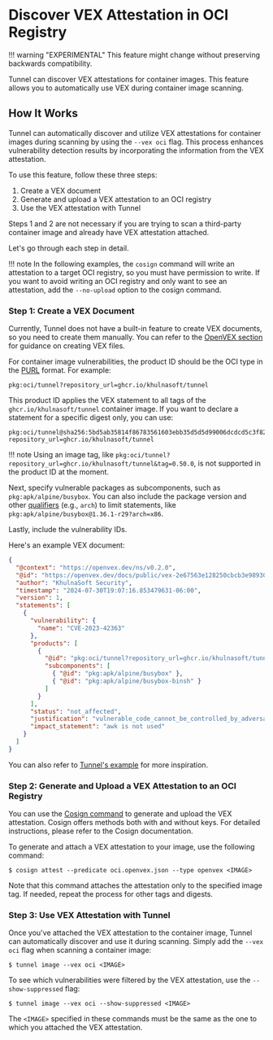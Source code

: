 # Discover VEX Attestation in OCI Registry

!!! warning "EXPERIMENTAL"
This feature might change without preserving backwards compatibility.

Tunnel can discover VEX attestations for container images.
This feature allows you to automatically use VEX during container image scanning.

## How It Works

Tunnel can automatically discover and utilize VEX attestations for container images during scanning by using the `--vex oci` flag.
This process enhances vulnerability detection results by incorporating the information from the VEX attestation.

To use this feature, follow these three steps:

1. Create a VEX document
2. Generate and upload a VEX attestation to an OCI registry
3. Use the VEX attestation with Tunnel

Steps 1 and 2 are not necessary if you are trying to scan a third-party container image and already have VEX attestation attached.

Let's go through each step in detail.

!!! note
In the following examples, the `cosign` command will write an attestation to a target OCI registry, so you must have permission to write.
If you want to avoid writing an OCI registry and only want to see an attestation, add the `--no-upload` option to the cosign command.

### Step 1: Create a VEX Document

Currently, Tunnel does not have a built-in feature to create VEX documents, so you need to create them manually.
You can refer to the [OpenVEX section](./file.md#openvex) for guidance on creating VEX files.

For container image vulnerabilities, the product ID should be the OCI type in the [PURL][purl] format.
For example:

```
pkg:oci/tunnel?repository_url=ghcr.io/khulnasoft/tunnel
```

This product ID applies the VEX statement to all tags of the `ghcr.io/khulnasoft/tunnel` container image.
If you want to declare a statement for a specific digest only, you can use:

```
pkg:oci/tunnel@sha256:5bd5ab35814f86783561603ebb35d5d5d99006dcdcd5c3f828ea1afb4c12d159?repository_url=ghcr.io/khulnasoft/tunnel
```

!!! note
Using an image tag, like `pkg:oci/tunnel?repository_url=ghcr.io/khulnasoft/tunnel&tag=0.50.0`, is not supported in the product ID at the moment.

Next, specify vulnerable packages as subcomponents, such as `pkg:apk/alpine/busybox`.
You can also include the package version and other [qualifiers][qualifiers] (e.g., `arch`) to limit statements, like `pkg:apk/alpine/busybox@1.36.1-r29?arch=x86`.

Lastly, include the vulnerability IDs.

Here's an example VEX document:

```json
{
  "@context": "https://openvex.dev/ns/v0.2.0",
  "@id": "https://openvex.dev/docs/public/vex-2e67563e128250cbcb3e98930df948dd053e43271d70dc50cfa22d57e03fe96f",
  "author": "KhulnaSoft Security",
  "timestamp": "2024-07-30T19:07:16.853479631-06:00",
  "version": 1,
  "statements": [
    {
      "vulnerability": {
        "name": "CVE-2023-42363"
      },
      "products": [
        {
          "@id": "pkg:oci/tunnel?repository_url=ghcr.io/khulnasoft/tunnel",
          "subcomponents": [
            { "@id": "pkg:apk/alpine/busybox" },
            { "@id": "pkg:apk/alpine/busybox-binsh" }
          ]
        }
      ],
      "status": "not_affected",
      "justification": "vulnerable_code_cannot_be_controlled_by_adversary",
      "impact_statement": "awk is not used"
    }
  ]
}
```

You can also refer to [Tunnel's example](https://github.com/khulnasoft/tunnel/blob/4e54a7e84c33c1be80c52c6db78c634bc3911715/.vex/oci.openvex.json) for more inspiration.

### Step 2: Generate and Upload a VEX Attestation to an OCI Registry

You can use the [Cosign command](https://docs.sigstore.dev/cosign/verifying/attestation/) to generate and upload the VEX attestation.
Cosign offers methods both with and without keys.
For detailed instructions, please refer to the Cosign documentation.

To generate and attach a VEX attestation to your image, use the following command:

```
$ cosign attest --predicate oci.openvex.json --type openvex <IMAGE>
```

Note that this command attaches the attestation only to the specified image tag.
If needed, repeat the process for other tags and digests.

### Step 3: Use VEX Attestation with Tunnel

Once you've attached the VEX attestation to the container image, Tunnel can automatically discover and use it during scanning.
Simply add the `--vex oci` flag when scanning a container image:

```
$ tunnel image --vex oci <IMAGE>
```

To see which vulnerabilities were filtered by the VEX attestation, use the `--show-suppressed` flag:

```
$ tunnel image --vex oci --show-suppressed <IMAGE>
```

The `<IMAGE>` specified in these commands must be the same as the one to which you attached the VEX attestation.

[purl]: https://github.com/package-url/purl-spec
[qualifiers]: https://github.com/package-url/purl-spec/blob/master/PURL-TYPES.rst
